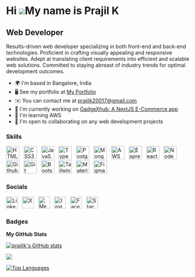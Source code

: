 Hi ![](https://user-images.githubusercontent.com/18350557/176309783-0785949b-9127-417c-8b55-ab5a4333674e.gif)My name is Prajil K
================================================================================================================================

Web Developer
-------------

Results-driven web developer specializing in both front-end and back-end technologies. Proficient in crafting visually appealing and responsive websites. Adept at translating client requirements into efficient and scalable web solutions. Committed to staying abreast of industry trends for optimal development outcomes.

* 🌍  I'm based in Bangalore, India
* 🖥️  See my portfolio at [My Portfolio](http://prajilk.github.io)
* ✉️  You can contact me at [prajilk20017@gmail.com](mailto:prajilk20017@gmail.com)
* 🚀  I'm currently working on [GadgeXhub: A NextJS E-Commerce app](http://gadgexhub.vercel.app)
* 🧠  I'm learning AWS
* 🤝  I'm open to collaborating on any web development projects

### Skills

<p align="left">
<a href="https://developer.mozilla.org/en-US/docs/Glossary/HTML5" target="_blank" rel="noreferrer" title="HTML5"><img src="https://raw.githubusercontent.com/danielcranney/readme-generator/main/public/icons/skills/html5-colored.svg" width="36" height="36" alt="HTML5" /></a> &nbsp;
<a href="https://www.w3.org/TR/CSS/#css" target="_blank" rel="noreferrer" title="CSS3"><img src="https://raw.githubusercontent.com/danielcranney/readme-generator/main/public/icons/skills/css3-colored.svg" width="36" height="36" alt="CSS3" /></a> &nbsp;
 <a href="https://developer.mozilla.org/en-US/docs/Web/JavaScript" target="_blank" rel="noreferrer" title="JavaScript"><img src="https://raw.githubusercontent.com/danielcranney/readme-generator/main/public/icons/skills/javascript-colored.svg" width="36" height="36" alt="JavaScript" /></a> &nbsp;
 <a href="https://www.typescriptlang.org/" target="_blank" rel="noreferrer" title="TypeScript"><img src="https://raw.githubusercontent.com/danielcranney/readme-generator/main/public/icons/skills/typescript-colored.svg" width="36" height="36" alt="TypeScript" /></a> &nbsp;
 <a href="https://www.postgresql.org/" target="_blank" rel="noreferrer" title="PostgreSQL"><img src="https://raw.githubusercontent.com/danielcranney/readme-generator/main/public/icons/skills/postgresql-colored.svg" width="36" height="36" alt="PostgreSQL" /></a> &nbsp;
 <a href="https://mongodb.com/" target="_blank" rel="noreferrer" title="MongoDB"><img src="https://raw.githubusercontent.com/danielcranney/readme-generator/main/public/icons/skills/mongodb-colored.svg" width="36" height="36" alt="MongoDB" /></a> &nbsp;
 <a href="https://aws.amazon.com/" target="_blank" rel="noreferrer" title="AWS"><img src="https://raw.githubusercontent.com/danielcranney/readme-generator/main/public/icons/skills/aws-colored.svg" width="36" height="36" alt="AWS" /></a> &nbsp;
 <a href="https://expressjs.com/" target="_blank" rel="noreferrer" title="ExpressJS"><img src="https://raw.githubusercontent.com/danielcranney/readme-generator/main/public/icons/skills/express-colored.svg" width="36" height="36" alt="ExpressJS" /></a> &nbsp;
<a href="https://reactjs.org/" target="_blank" rel="noreferrer" title="ReactJS"><img src="https://raw.githubusercontent.com/danielcranney/readme-generator/main/public/icons/skills/react-colored.svg" width="36" height="36" alt="React" /></a> &nbsp; 
<a href="https://nodejs.org/" target="_blank" rel="noreferrer" title="NodeJS"><img src="https://raw.githubusercontent.com/danielcranney/readme-generator/main/public/icons/skills/nodejs-colored.svg" width="36" height="36" alt="NodeJS" /></a> &nbsp; 
<a href="https://github.com/" target="_blank" rel="noreferrer" title="Github"><img src="https://raw.githubusercontent.com/michaelkolesidis/tech-icons/3f4f5fbef9a8e5dae8dc9cab983472a9222993b9/icons/github/github-original.svg" width="36" height="36" alt="Github" /></a> &nbsp; 
<a href="https://git-scm.com/" target="_blank" rel="noreferrer" title="Git"><img src="https://raw.githubusercontent.com/danielcranney/readme-generator/main/public/icons/skills/git-colored.svg" width="36" height="36" alt="Git" /></a> &nbsp; 
<a href="https://getbootstrap.com/" target="_blank" rel="noreferrer" title="Bootstrap"><img src="https://raw.githubusercontent.com/danielcranney/readme-generator/main/public/icons/skills/bootstrap-colored.svg" width="36" height="36" alt="Bootstrap" /></a> &nbsp; 
<a href="https://tailwindcss.com/" target="_blank" rel="noreferrer" title="Tailwindcss"><img src="https://raw.githubusercontent.com/danielcranney/readme-generator/main/public/icons/skills/tailwindcss-colored.svg" width="36" height="36" alt="Tailwindcss" /></a> &nbsp; 
<a href="https://mui.com/" target="_blank" rel="noreferrer" title="MaterialUI"><img src="https://raw.githubusercontent.com/danielcranney/readme-generator/main/public/icons/skills/materialui-colored.svg" width="36" height="36" alt="MaterialUI" /></a> &nbsp;
<a href="https://code.visualstudio.com/" target="_blank" rel="noreferrer" title="Figma"><img src="https://raw.githubusercontent.com/danielcranney/readme-generator/main/public/icons/skills/figma-colored.svg" width="36" height="36" alt="Figma" /></a> &nbsp;

### Socials

<a href="https://linkedin.com/in/prajilk" target="_blank" rel="noreferrer" title="LinkedIn"><img src="https://raw.githubusercontent.com/danielcranney/readme-generator/main/public/icons/socials/linkedin.svg" alt="LinkedIn" width="32" height="32" /></a> &nbsp;
<a href="https://www.x.com/Prajil_K_" target="_blank" rel="noreferrer" title="X"><img src="https://raw.githubusercontent.com/danielcranney/readme-generator/main/public/icons/socials/twitter.svg" alt="X" width="32" height="32" /></a> &nbsp;
<a href="https://www.medium.com/@prajilk20017" target="_blank" rel="noreferrer" title="Medium"><img src="https://raw.githubusercontent.com/danielcranney/readme-generator/main/public/icons/socials/medium.svg" alt="Medium" width="32" height="32" /></a> &nbsp;
<a href="https://www.instagram.com/p_ra_jil" target="_blank" rel="noreferrer" title="Instagram"><img src="https://raw.githubusercontent.com/danielcranney/readme-generator/main/public/icons/socials/instagram.svg" alt="Instagram" width="32" height="32" /></a> &nbsp;
<a href="https://www.facebook.com/prajilk07" target="_blank" rel="noreferrer" title="Facebook"><img src="https://raw.githubusercontent.com/danielcranney/readme-generator/main/public/icons/socials/facebook.svg" alt="Facebook" width="32" height="32" /></a> &nbsp;
<a href="https://www.stackoverflow.com/users/15754363/prajil-k" target="_blank" rel="noreferrer" title="Stack Overflow"><img src="https://raw.githubusercontent.com/danielcranney/readme-generator/main/public/icons/socials/stackoverflow.svg" alt="Stack Overflow" width="32" height="32" /></a>

### Badges

<b>My GitHub Stats</b>

<a href="http://www.github.com/prajilk"><img src="https://github-readme-stats.vercel.app/api?username=prajilk&show_icons=true&hide=&count_private=true&title_color=0891b2&text_color=ffffff&icon_color=0891b2&bg_color=1c1917&hide_border=true&show_icons=true" alt="prajilk's GitHub stats" /></a>

<a href="http://www.github.com/prajilk"><img src="https://github-readme-streak-stats.herokuapp.com/?user=prajilk&stroke=ffffff&background=1c1917&ring=0891b2&fire=0891b2&currStreakNum=ffffff&currStreakLabel=0891b2&sideNums=ffffff&sideLabels=ffffff&dates=ffffff&hide_border=true" /></a>

<a href="https://github.com/prajilk" align="left"><img src="https://github-readme-stats.vercel.app/api/top-langs/?username=prajilk&langs_count=10&title_color=0891b2&text_color=ffffff&icon_color=0891b2&bg_color=1c1917&hide_border=true&locale=en&custom_title=Top%20%Languages" alt="Top Languages" /></a>
